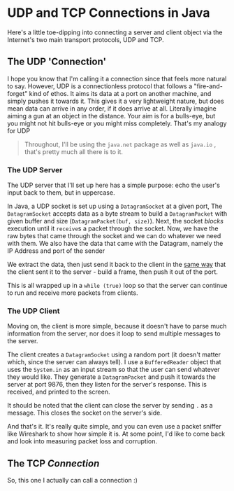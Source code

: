 # UDP and TCP Connections in Java

Here's a little toe-dipping into connecting a server and client object 
via the Internet's two main transport protocols, UDP and TCP.

## The UDP 'Connection'

I hope you know that I'm calling it a connection since that feels 
more natural to say. However, UDP is a connectionless protocol that 
follows a "fire-and-forget" kind of ethos. It aims its data at a port
on another machine, and simply pushes it towards it. This gives it a
very lightweight nature, but does mean data can arrive in any order,
if it does arrive at all. Literally imagine aiming a gun at an object
in the distance. Your aim is for a bulls-eye, but you might not hit
bulls-eye or you might miss completely. That's my analogy for UDP

> Throughout, I'll be using the `java.net` package as well as `java.io`
> , that's pretty much all there is to it.

### The UDP Server

The UDP server that I'll set up here has a simple purpose: echo the user's
input back to them, but in uppercase.

In Java, a UDP socket is set up using a `DatagramSocket` at a given port,
The `DatagramSocket` accepts data as a byte stream to build a
`DatagramPacket` with given buffer and size (`DatagramPacket(buf, size)`).
Next, the socket _blocks_ execution until it `receive`s a packet  through
the socket. Now, we have the raw bytes that came through the socket
and we can do whatever we need with them. We also have the data that
came with the Datagram, namely the IP Address and port of the sender

We extract the data, then just send it back to the client in the [same way](#the-udp-client)
that the client sent it to the server - build a frame, then push it
out of the port.

This is all wrapped up in a `while (true)` loop so that the server can
continue to run and receive more packets from clients.

### The UDP Client

Moving on, the client is more simple, because it doesn't have to parse
much information from the server, nor does it loop to send multiple 
messages to the server.

The client creates a `DatagramSocket` using a random port (it doesn't
matter which, since the server can always tell). I use a `BufferedReader`
object that uses the `System.in` as an input stream so that the user
can send whatever they would like. They generate a `DatagramPacket`
and push it towards the server at port 9876, then they listen for
the server's response. This is received, and printed to the screen.

It should be noted that the client can close the server by sending
`.` as a message. This closes the socket on the server's side.

And that's it. It's really quite simple, and you can even use a 
packet sniffer like Wireshark to show how simple it is. At some
point, I'd like to come back and look into measuring packet loss
and corruption.

## The TCP _Connection_

So, this one I actually can call a connection :)
